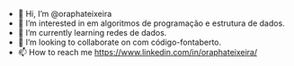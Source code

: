 - 👋 Hi, I’m @oraphateixeira
- 👀 I’m interested in  em algoritmos de programação e estrutura de dados.
- 🌱 I’m currently learning  redes de dados.
- 💞️ I’m looking to collaborate on com código-fontaberto.
- 📫 How to reach me  https://www.linkedin.com/in/oraphateixeira/

<!---
oraphateixeira/oraphateixeira is a ✨ special ✨ repository because its `README.md` (this file) appears on your GitHub profile.
You can click the Preview link to take a look at your changes.
--->
